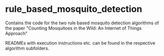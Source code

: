 # rule_based_mosquito_detection
Contains the code for the two rule based mosquito detection algorithms of the paper "Counting Mosquitoes in the Wild: An Internet of Things Approach"

READMEs with execution instructions etc. can be found in the respective algorithm subfolders.
